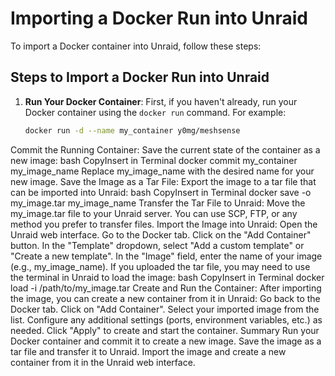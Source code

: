 # Importing a Docker Run into Unraid

To import a Docker container into Unraid, follow these steps:

## Steps to Import a Docker Run into Unraid

1. **Run Your Docker Container**: 
   First, if you haven't already, run your Docker container using the `docker run` command. For example:
   ```bash
   docker run -d --name my_container y0mg/meshsense
Commit the Running Container: Save the current state of the container as a new image:
bash
CopyInsert in Terminal
docker commit my_container my_image_name
Replace my_image_name with the desired name for your new image.
Save the Image as a Tar File: Export the image to a tar file that can be imported into Unraid:
bash
CopyInsert in Terminal
docker save -o my_image.tar my_image_name
Transfer the Tar File to Unraid: Move the my_image.tar file to your Unraid server. You can use SCP, FTP, or any method you prefer to transfer files.
Import the Image into Unraid:
Open the Unraid web interface.
Go to the Docker tab.
Click on the "Add Container" button.
In the "Template" dropdown, select "Add a custom template" or "Create a new template".
In the "Image" field, enter the name of your image (e.g., my_image_name).
If you uploaded the tar file, you may need to use the terminal in Unraid to load the image:
bash
CopyInsert in Terminal
docker load -i /path/to/my_image.tar
Create and Run the Container: After importing the image, you can create a new container from it in Unraid:
Go back to the Docker tab.
Click on "Add Container".
Select your imported image from the list.
Configure any additional settings (ports, environment variables, etc.) as needed.
Click "Apply" to create and start the container.
Summary
Run your Docker container and commit it to create a new image.
Save the image as a tar file and transfer it to Unraid.
Import the image and create a new container from it in the Unraid web interface.
